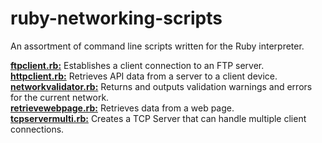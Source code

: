 # ruby-networking-scripts
  
An assortment of command line scripts written for the Ruby interpreter.  
  
[**ftpclient.rb:**](https://github.com/chaseofthejungle/ruby-networking-scripts/blob/main/scripts/ftpclient.rb) Establishes a client connection to an FTP server.  
[**httpclient.rb:**](https://github.com/chaseofthejungle/ruby-networking-scripts/blob/main/scripts/httpclient.rb) Retrieves API data from a server to a client device.  
[**networkvalidator.rb:**](https://github.com/chaseofthejungle/ruby-networking-scripts/blob/main/scripts/networkvalidator.rb) Returns and outputs validation warnings and errors for the current network.  
[**retrievewebpage.rb:**](https://github.com/chaseofthejungle/ruby-networking-scripts/blob/main/scripts/retrievewebpage.rb) Retrieves data from a web page.  
[**tcpservermulti.rb:**](https://github.com/chaseofthejungle/ruby-networking-scripts/blob/main/scripts/tcpservermulti.rb) Creates a TCP Server that can handle multiple client connections.
